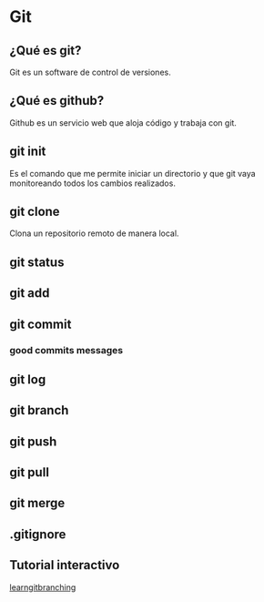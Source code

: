 # Git

## ¿Qué es git?
Git es un software de control de versiones.

## ¿Qué es github?
Github es un servicio web que aloja código y trabaja con git.

## git init
Es el comando que me permite iniciar un directorio y que git vaya monitoreando todos los cambios realizados.

## git clone
Clona un repositorio remoto de manera local.

## git status

## git add

## git commit

### good commits messages

## git log

## git branch

## git push

## git pull

## git merge

## .gitignore

## Tutorial interactivo

[learngitbranching](https://learngitbranching.js.org/)
